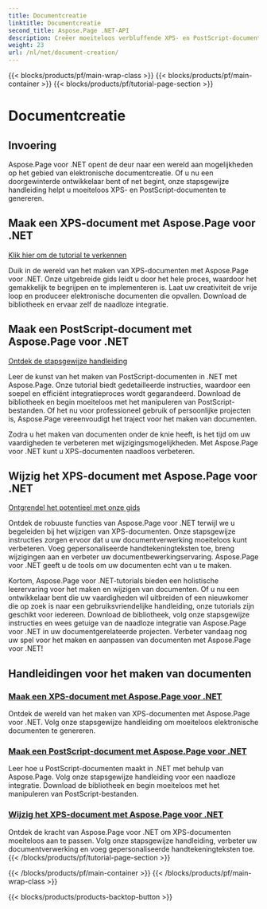 ```yaml
---
title: Documentcreatie
linktitle: Documentcreatie
second_title: Aspose.Page .NET-API
description: Creëer moeiteloos verbluffende XPS- en PostScript-documenten met Aspose.Page voor .NET. Ontdek tutorials voor het maken en wijzigen van documenten voor een naadloze integratie.
weight: 23
url: /nl/net/document-creation/
---
```


{{< blocks/products/pf/main-wrap-class >}}
{{< blocks/products/pf/main-container >}}
{{< blocks/products/pf/tutorial-page-section >}}

# Documentcreatie

## Invoering

Aspose.Page voor .NET opent de deur naar een wereld aan mogelijkheden op het gebied van elektronische documentcreatie. Of u nu een doorgewinterde ontwikkelaar bent of net begint, onze stapsgewijze handleiding helpt u moeiteloos XPS- en PostScript-documenten te genereren.

## Maak een XPS-document met Aspose.Page voor .NET
[Klik hier om de tutorial te verkennen](./create-xps-document/)

Duik in de wereld van het maken van XPS-documenten met Aspose.Page voor .NET. Onze uitgebreide gids leidt u door het hele proces, waardoor het gemakkelijk te begrijpen en te implementeren is. Laat uw creativiteit de vrije loop en produceer elektronische documenten die opvallen. Download de bibliotheek en ervaar zelf de naadloze integratie.

## Maak een PostScript-document met Aspose.Page voor .NET
[Ontdek de stapsgewijze handleiding](./create-postscript-document/)

Leer de kunst van het maken van PostScript-documenten in .NET met Aspose.Page. Onze tutorial biedt gedetailleerde instructies, waardoor een soepel en efficiënt integratieproces wordt gegarandeerd. Download de bibliotheek en begin moeiteloos met het manipuleren van PostScript-bestanden. Of het nu voor professioneel gebruik of persoonlijke projecten is, Aspose.Page vereenvoudigt het traject voor het maken van documenten.

Zodra u het maken van documenten onder de knie heeft, is het tijd om uw vaardigheden te verbeteren met wijzigingsmogelijkheden. Met Aspose.Page voor .NET kunt u XPS-documenten naadloos verbeteren.

## Wijzig het XPS-document met Aspose.Page voor .NET
[Ontgrendel het potentieel met onze gids](./modify-xps-document/)

Ontdek de robuuste functies van Aspose.Page voor .NET terwijl we u begeleiden bij het wijzigen van XPS-documenten. Onze stapsgewijze instructies zorgen ervoor dat u uw documentverwerking moeiteloos kunt verbeteren. Voeg gepersonaliseerde handtekeningteksten toe, breng wijzigingen aan en verbeter uw documentbewerkingservaring. Aspose.Page voor .NET geeft u de tools om uw documenten echt van u te maken.

Kortom, Aspose.Page voor .NET-tutorials bieden een holistische leerervaring voor het maken en wijzigen van documenten. Of u nu een ontwikkelaar bent die uw vaardigheden wil uitbreiden of een nieuwkomer die op zoek is naar een gebruiksvriendelijke handleiding, onze tutorials zijn geschikt voor iedereen. Download de bibliotheek, volg onze stapsgewijze instructies en wees getuige van de naadloze integratie van Aspose.Page voor .NET in uw documentgerelateerde projecten. Verbeter vandaag nog uw spel voor het maken en aanpassen van documenten met Aspose.Page voor .NET!
## Handleidingen voor het maken van documenten
### [Maak een XPS-document met Aspose.Page voor .NET](./create-xps-document/)
Ontdek de wereld van het maken van XPS-documenten met Aspose.Page voor .NET. Volg onze stapsgewijze handleiding om moeiteloos elektronische documenten te genereren.
### [Maak een PostScript-document met Aspose.Page voor .NET](./create-postscript-document/)
Leer hoe u PostScript-documenten maakt in .NET met behulp van Aspose.Page. Volg onze stapsgewijze handleiding voor een naadloze integratie. Download de bibliotheek en begin moeiteloos met het manipuleren van PostScript-bestanden.
### [Wijzig het XPS-document met Aspose.Page voor .NET](./modify-xps-document/)
Ontdek de kracht van Aspose.Page voor .NET om XPS-documenten moeiteloos aan te passen. Volg onze stapsgewijze handleiding, verbeter uw documentverwerking en voeg gepersonaliseerde handtekeningteksten toe.
{{< /blocks/products/pf/tutorial-page-section >}}

{{< /blocks/products/pf/main-container >}}
{{< /blocks/products/pf/main-wrap-class >}}

{{< blocks/products/products-backtop-button >}}
